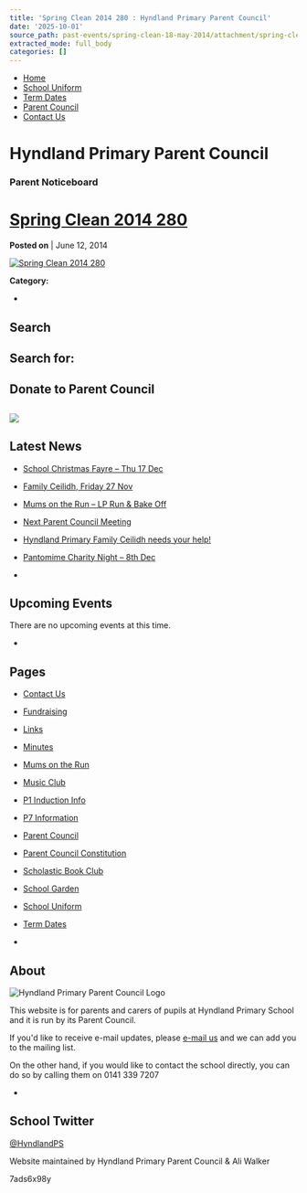 ```yaml
---
title: 'Spring Clean 2014 280 : Hyndland Primary Parent Council'
date: '2025-10-01'
source_path: past-events/spring-clean-18-may-2014/attachment/spring-clean-2014-280/index.html
extracted_mode: full_body
categories: []
---
```

- [Home](http://www.hyndlandprimaryparentcouncil.org)
- [School Uniform](school-uniform/)
- [Term Dates](term-dates/)
- [Parent Council](parent-council/)
- [Contact Us](contact-us/)

# Hyndland Primary Parent Council

### Parent Noticeboard

# [Spring Clean 2014 280](past-events/spring-clean-18-may-2014/attachment/spring-clean-2014-280/)

**Posted on** | June 12, 2014

[![Spring Clean 2014 280](/assets/images/2014/06/Spring-Clean-2014-280-300x200.jpg)](/assets/images/2014/06/Spring-Clean-2014-280.jpg)

**Category:**   

- 
## Search

Search for:
- 
## Donate to Parent Council

[![](https://www.paypalobjects.com/en_US/i/btn/x-click-butcc-donate.gif)](https://www.paypal.com/cgi-bin/webscr?cmd=_s-xclick&hosted_button_id=BW7E8PDGXH45Y)
- 
## Latest News

- [School Christmas Fayre – Thu 17 Dec](news/school-christmas-fayre-thu-17-dec/)
- [Family Ceilidh, Friday 27 Nov](news/family-ceilidh-friday-27-nov/)
- [Mums on the Run – LP Run & Bake Off](news/mums-on-the-run-lp-run-bake-off/)
- [Next Parent Council Meeting](news/next-parent-council-meeting/)
- [Hyndland Primary Family Ceilidh needs your help!](news/hyndland-primary-family-ceilidh-needs-your-help/)
- [Pantomime Charity Night – 8th Dec](news/pantomime-charity-night-8th-dec/)

- 
## Upcoming Events

There are no upcoming events at this time.

- 
## Pages

- [Contact Us](contact-us/)
- [Fundraising](fundraising/)
- [Links](links/)
- [Minutes](minutes-archive/)
- [Mums on the Run](mums-on-the-run/)
- [Music Club](music-club/)
- [P1 Induction Info](p1-induction-info/)
- [P7 Information](p7-information/)
- [Parent Council](parent-council/)
- [Parent Council Constitution](parent-council-constitution/)
- [Scholastic Book Club](scholastic-book-club/)
- [School Garden](school-garden/)
- [School Uniform](school-uniform/)
- [Term Dates](term-dates/)

- 
## About

 ![Hyndland Primary Parent Council Logo](/assets/images/2012/02/logo.gif)

This website is for parents and carers of pupils at Hyndland Primary School and it is run by its Parent Council.

If you'd like to receive e-mail updates, please [e-mail us](mailto:enquiries@hyndlandprimaryparentcouncil.org) and we can add you to the mailing list.

On the other hand, if you would like to contact the school directly, you can do so by calling them on 0141 339 7207

- 
## School Twitter
[@HyndlandPS](https://twitter.com/HyndlandPS)

Website maintained by Hyndland Primary Parent Council & Ali Walker

7ads6x98y
